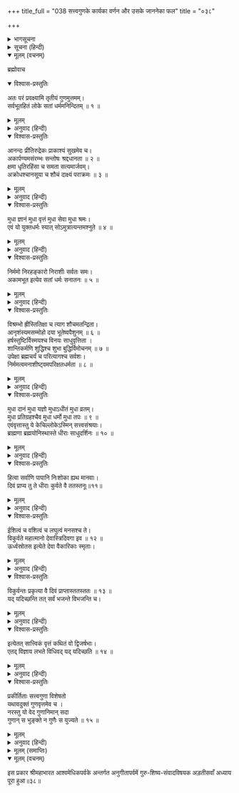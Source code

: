 +++
title_full = "038 सत्त्वगुणके कार्यका वर्णन और उसके जाननेका फल"
title = "०३८"

+++

<details><summary>भागसूचना</summary>

अष्टात्रिंशोऽध्यायः
</details>

<details><summary>सूचना (हिन्दी)</summary>

सत्त्वगुणके कार्यका वर्णन और उसके जाननेका फल
</details>

<details open><summary>मूलम् (वचनम्)</summary>

ब्रह्मोवाच
</details>

<details open><summary>विश्वास-प्रस्तुतिः</summary>

अतः परं प्रवक्ष्यामि तृतीयं गुणमुत्तमम्।  
सर्वभूतहितं लोके सतां धर्ममनिन्दितम् ॥ १ ॥
</details>

<details><summary>मूलम्</summary>

अतः परं प्रवक्ष्यामि तृतीयं गुणमुत्तमम्।  
सर्वभूतहितं लोके सतां धर्ममनिन्दितम् ॥ १ ॥
</details>

<details><summary>अनुवाद (हिन्दी)</summary>

_ब्रह्माजीने कहा—_ महर्षियो! अब मैं तीसरे उत्तम गुण (सत्त्वगुण)-का वर्णन करूँगा, जो जगत्‌में सम्पूर्ण प्राणियोंका हितकारी और श्रेष्ठ पुरुषोंका प्रशंसनीय धर्म है॥१॥
</details>

<details open><summary>विश्वास-प्रस्तुतिः</summary>

आनन्दः प्रीतिरुद्रेकः प्राकाश्यं सुखमेव च।  
अकार्पण्यमसंरम्भः सन्तोषः श्रद्दधानता ॥ २ ॥  
क्षमा धृतिरहिंसा च समता सत्यमार्जवम्।  
अक्रोधश्चानसूया च शौचं दाक्ष्यं पराक्रमः ॥ ३ ॥
</details>

<details><summary>मूलम्</summary>

आनन्दः प्रीतिरुद्रेकः प्राकाश्यं सुखमेव च।  
अकार्पण्यमसंरम्भः सन्तोषः श्रद्दधानता ॥ २ ॥  
क्षमा धृतिरहिंसा च समता सत्यमार्जवम्।  
अक्रोधश्चानसूया च शौचं दाक्ष्यं पराक्रमः ॥ ३ ॥
</details>

<details><summary>अनुवाद (हिन्दी)</summary>

आनन्द, प्रसन्नता, उन्नति, प्रकाश, सुख, कृपणताका अभाव, निर्भयता, संतोष, श्रद्धा, क्षमा, धैर्य, अहिंसा, समता, सत्य, सरलता, क्रोधका अभाव, किसीके दोष न देखना, पवित्रता, चतुरता और पराक्रम—ये सत्त्वगुणके कार्य हैं॥२-३॥
</details>

<details open><summary>विश्वास-प्रस्तुतिः</summary>

मुधा ज्ञानं मुधा वृत्तं मुधा सेवा मुधा श्रमः।  
एवं यो युक्तधर्मः स्यात् सोऽमुत्रात्यन्तमश्नुते ॥ ४ ॥
</details>

<details><summary>मूलम्</summary>

मुधा ज्ञानं मुधा वृत्तं मुधा सेवा मुधा श्रमः।  
एवं यो युक्तधर्मः स्यात् सोऽमुत्रात्यन्तमश्नुते ॥ ४ ॥
</details>

<details><summary>अनुवाद (हिन्दी)</summary>

नाना प्रकारकी सांसारिक जानकारी, सकाम व्यवहार, सेवा और श्रम व्यर्थ है—ऐसा समझकर जो कल्याणके साधनमें लग जाता है, वह परलोकमें अक्षय सुखका भागी होता है॥४॥
</details>

<details open><summary>विश्वास-प्रस्तुतिः</summary>

निर्ममो निरहङ्कारो निराशीः सर्वतः समः।  
अकामभूत इत्येव सतां धर्मः सनातनः ॥ ५ ॥
</details>

<details><summary>मूलम्</summary>

निर्ममो निरहङ्कारो निराशीः सर्वतः समः।  
अकामभूत इत्येव सतां धर्मः सनातनः ॥ ५ ॥
</details>

<details><summary>अनुवाद (हिन्दी)</summary>

ममता, अहंकार और आशासे रहित होकर सर्वत्र समदृष्टि रखना और सर्वथा निष्काम हो जाना ही श्रेष्ठ पुरुषोंका सनातन धर्म है॥५॥
</details>

<details open><summary>विश्वास-प्रस्तुतिः</summary>

विश्रम्भो ह्रीस्तितिक्षा च त्याग शौचमतन्द्रिता।  
आनृशंस्यमसम्मोहो दया भूतेष्वपैशुनम् ॥ ६ ॥  
हर्षस्तुष्टिर्विस्मयश्च विनयः साधुवृत्तिता ।  
शान्तिकर्मणि शुद्धिश्च शुभा बुद्धिर्विमोचनम् ॥ ७ ॥  
उपेक्षा ब्रह्मचर्यं च परित्यागश्च सर्वशः।  
निर्ममत्वमनाशीष्ट्वमपरिक्षतधर्मता ॥ ८ ॥
</details>

<details><summary>मूलम्</summary>

विश्रम्भो ह्रीस्तितिक्षा च त्याग शौचमतन्द्रिता।  
आनृशंस्यमसम्मोहो दया भूतेष्वपैशुनम् ॥ ६ ॥  
हर्षस्तुष्टिर्विस्मयश्च विनयः साधुवृत्तिता ।  
शान्तिकर्मणि शुद्धिश्च शुभा बुद्धिर्विमोचनम् ॥ ७ ॥  
उपेक्षा ब्रह्मचर्यं च परित्यागश्च सर्वशः।  
निर्ममत्वमनाशीष्ट्वमपरिक्षतधर्मता ॥ ८ ॥
</details>

<details><summary>अनुवाद (हिन्दी)</summary>

विश्वास, लज्जा, तितिक्षा, त्याग, पवित्रता, आलस्यरहित होना, कोमलता, मोहका अभाव, प्राणियोंपर दया करना, चुगली न खाना, हर्ष, संतोष, गर्वहीनता, विनय, सद्बर्ताव, शान्तिकर्ममें शुद्धभावसे प्रवृत्ति, उत्तम बुद्धि, आसक्तिसे छूटना, जगत्‌के भोगोंसे उदासीनता, ब्रह्मचर्य, सब प्रकारका त्याग, निर्ममता, फलकी कामना न करना तथा धर्मका निरन्तर पालन करते रहना—ये सब सत्त्वगुणके कार्य हैं॥६—८॥
</details>

<details open><summary>विश्वास-प्रस्तुतिः</summary>

मुधा दानं मुधा यज्ञो मुधाऽधीतं मुधा व्रतम्।  
मुधा प्रतिग्रहश्चैव मुधा धर्मो मुधा तपः ॥ ९ ॥  
एवंवृत्तास्तु ये केचिल्लोकेऽस्मिन् सत्त्वसंश्रयाः।  
ब्राह्मणा ब्रह्मयोनिस्थास्ते धीराः साधुदर्शिनः ॥ १० ॥
</details>

<details><summary>मूलम्</summary>

मुधा दानं मुधा यज्ञो मुधाऽधीतं मुधा व्रतम्।  
मुधा प्रतिग्रहश्चैव मुधा धर्मो मुधा तपः ॥ ९ ॥  
एवंवृत्तास्तु ये केचिल्लोकेऽस्मिन् सत्त्वसंश्रयाः।  
ब्राह्मणा ब्रह्मयोनिस्थास्ते धीराः साधुदर्शिनः ॥ १० ॥
</details>

<details><summary>अनुवाद (हिन्दी)</summary>

सकाम दान, यज्ञ, अध्ययन, व्रत, परिग्रह, धर्म और तप—ये सब व्यर्थ हैं—ऐसा समझकर जो उपर्युक्त बर्तावका पालन करते हुए इस जगत्‌में सत्यका आश्रय लेते हैं और वेदकी उत्पत्तिके स्थानभूत परब्रह्म परमात्मामें निष्ठा रखते हैं, वे ब्राह्मण ही धीर और साधुदर्शी माने गये हैं॥९-१०॥
</details>

<details open><summary>विश्वास-प्रस्तुतिः</summary>

हित्वा सर्वाणि पापानि निःशोका ह्यथ मानवाः।  
दिवं प्राप्य तु ते धीराः कुर्वते वै ततस्तनूः॥११॥
</details>

<details><summary>मूलम्</summary>

हित्वा सर्वाणि पापानि निःशोका ह्यथ मानवाः।  
दिवं प्राप्य तु ते धीराः कुर्वते वै ततस्तनूः॥११॥
</details>

<details><summary>अनुवाद (हिन्दी)</summary>

वे धीर मनुष्य सब पापोंका त्याग करके शोकसे रहित हो जाते हैं और स्वर्गलोकमें जाकर वहाँके भोग भोगनेके लिये अनेक शरीर धारण कर लेते हैं॥११॥
</details>

<details open><summary>विश्वास-प्रस्तुतिः</summary>

ईशित्वं च वशित्वं च लघुत्वं मनसश्च ते।  
विकुर्वते महात्मानो देवास्त्रिदिवगा इव ॥ १२ ॥  
ऊर्ध्वस्रोतस इत्येते देवा वैकारिकाः स्मृताः।
</details>

<details><summary>मूलम्</summary>

ईशित्वं च वशित्वं च लघुत्वं मनसश्च ते।  
विकुर्वते महात्मानो देवास्त्रिदिवगा इव ॥ १२ ॥  
ऊर्ध्वस्रोतस इत्येते देवा वैकारिकाः स्मृताः।
</details>

<details><summary>अनुवाद (हिन्दी)</summary>

सत्त्वगुणसम्पन्न महात्मा स्वर्गवासी देवताओंकी भाँति ईशित्व, वशित्व और लघिमा आदि मानसिक सिद्धियोंको प्राप्त करते हैं। वे ऊर्ध्वस्रोता और वैकारिक देवता माने गये हैं॥१२॥
</details>

<details open><summary>विश्वास-प्रस्तुतिः</summary>

विकुर्वन्तः प्रकृत्या वै दिवं प्राप्तास्ततस्ततः ॥ १३ ॥  
यद् यदिच्छन्ति तत् सर्वं भजन्ते विभजन्ति च।
</details>

<details><summary>मूलम्</summary>

विकुर्वन्तः प्रकृत्या वै दिवं प्राप्तास्ततस्ततः ॥ १३ ॥  
यद् यदिच्छन्ति तत् सर्वं भजन्ते विभजन्ति च।
</details>

<details><summary>अनुवाद (हिन्दी)</summary>

(योगबलसे) स्वर्गको प्राप्त होनेपर उनका चित्त उन-उन भोगजनित संस्कारोंसे विकृत होता है। उस समय वे जो-जो चाहते हैं, उस-उस वस्तुको पाते और बाँटते हैं॥१३॥
</details>

<details open><summary>विश्वास-प्रस्तुतिः</summary>

इत्येतत् सात्त्विकं वृत्तं कथितं वो द्विजर्षभाः।  
एतद् विज्ञाय लभते विधिवद् यद् यदिच्छति ॥ १४ ॥
</details>

<details><summary>मूलम्</summary>

इत्येतत् सात्त्विकं वृत्तं कथितं वो द्विजर्षभाः।  
एतद् विज्ञाय लभते विधिवद् यद् यदिच्छति ॥ १४ ॥
</details>

<details><summary>अनुवाद (हिन्दी)</summary>

श्रेष्ठ ब्राह्मणो! इस प्रकार मैंने तुमलोगोंसे सत्त्वगुणके कार्योंका वर्णन किया। जो इस विषयको अच्छी तरह जानता है, वह जिस-जिस वस्तुकी इच्छा करता है, उसीको पा लेता है॥१४॥
</details>

<details open><summary>विश्वास-प्रस्तुतिः</summary>

प्रकीर्तिताः सत्त्वगुणा विशेषतो  
यथावदुक्तं गुणवृत्तमेव च ।  
नरस्तु यो वेद गुणानिमान् सदा  
गुणान् स भुङ्क्ते न गुणैः स युज्यते ॥ १५ ॥
</details>

<details><summary>मूलम्</summary>

प्रकीर्तिताः सत्त्वगुणा विशेषतो  
यथावदुक्तं गुणवृत्तमेव च ।  
नरस्तु यो वेद गुणानिमान् सदा  
गुणान् स भुङ्क्ते न गुणैः स युज्यते ॥ १५ ॥
</details>

<details><summary>अनुवाद (हिन्दी)</summary>

यह सत्त्वगुणका विशेषरूपसे वर्णन किया गया तथा सत्त्वगुणका कार्य भी बताया गया। जो मनुष्य इन गुणोंको जानता है, वह सदा गुणोंको भोगता है, किंतु उनसे बँधता नहीं॥१५॥
</details>

<details><summary>मूलम् (समाप्तिः)</summary>

इति श्रीमहाभारते आश्वमेधिके पर्वणि अनुगीतापर्वणि गुरुशिष्यसंवादेऽष्टत्रिंशोऽध्यायः ॥ ३८ ॥
</details>

<details open><summary>मूलम् (वचनम्)</summary>

इस प्रकार श्रीमहाभारत आश्वमेधिकपर्वके अन्तर्गत अनुगीतापर्वमें गुरु-शिष्य-संवादविषयक अड़तीसवाँ अध्याय पूरा हुआ॥३८॥
</details>
